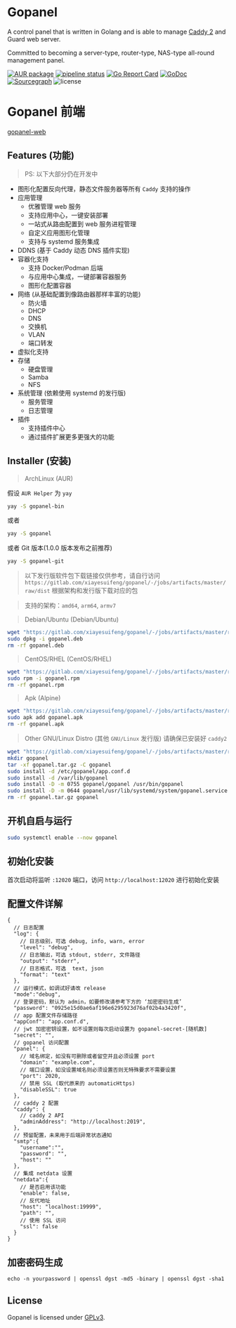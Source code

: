 # Gopanel

A control panel that is written in Golang and is able to manage [Caddy 2](https://caddyserver.com/) and Guard web server.

Committed to becoming a server-type, router-type, NAS-type all-round management panel.

[![AUR package](https://repology.org/badge/version-for-repo/aur/gopanel.svg)](https://repology.org/project/gopanel/versions)
[![pipeline status](https://gitlab.com/xiayesuifeng/gopanel/badges/master/pipeline.svg)](https://gitlab.com/xiayesuifeng/gopanel/commits/master)
[![Go Report Card](https://goreportcard.com/badge/gitlab.com/xiayesuifeng/gopanel)](https://goreportcard.com/report/gitlab.com/xiayesuifeng/gopanel)
[![GoDoc](https://godoc.org/gitlab.com/xiayesuifeng/gopanel?status.svg)](https://godoc.org/gitlab.com/xiayesuifeng/gopanel)
[![Sourcegraph](https://sourcegraph.com/gitlab.com/xiayesuifeng/gopanel/-/badge.svg)](https://sourcegraph.com/gitlab.com/xiayesuifeng/gopanel)
![license](https://img.shields.io/badge/license-GPL3.0-green.svg)

# Gopanel 前端

[gopanel-web](https://gitlab.com/xiayesuifeng/gopanel-web.git)

## Features (功能)
> PS: 以下大部分仍在开发中

* 图形化配置反向代理，静态文件服务器等所有 `Caddy` 支持的操作
* 应用管理
  * 优雅管理 web 服务
  * 支持应用中心，一键安装部署
  * 一站式从路由配置到 web 服务进程管理
  * 自定义应用图形化管理
  * 支持与 systemd 服务集成
* DDNS (基于 Caddy 动态 DNS 插件实现)
* 容器化支持
  * 支持 Docker/Podman 后端
  * 与应用中心集成，一键部署容器服务
  * 图形化配置容器
* 网络 (从基础配置到像路由器那样丰富的功能)
  * 防火墙
  * DHCP
  * DNS
  * 交换机
  * VLAN
  * 端口转发
* 虚拟化支持
* 存储
  * 硬盘管理
  * Samba
  * NFS
* 系统管理 (依赖使用 systemd 的发行版)
  * 服务管理
  * 日志管理
* 插件
  * 支持插件中心
  * 通过插件扩展更多更强大的功能

## Installer (安装)

> ArchLinux (AUR)

假设 `AUR Helper` 为 `yay`
```bash
yay -S gopanel-bin
```
或者
```bash
yay -S gopanel
```
或者 Git 版本(1.0.0 版本发布之前推荐)
```bash
yay -S gopanel-git
```

> 以下发行版软件包下载链接仅供参考，请自行访问 `https://gitlab.com/xiayesuifeng/gopanel/-/jobs/artifacts/master/raw/dist` 根据架构和发行版下载对应的包

> 支持的架构：`amd64`, `arm64`, `armv7`

> Debian/Ubuntu (Debian/Ubuntu)

```bash
wget "https://gitlab.com/xiayesuifeng/gopanel/-/jobs/artifacts/master/raw/dist/gopanel_0.3.0-dev_linux_amd64.deb?job=build-gopanel" -O gopanel.deb
sudo dpkg -i gopanel.deb
rm -rf gopanel.deb
```

> CentOS/RHEL (CentOS/RHEL)

```bash
wget "https://gitlab.com/xiayesuifeng/gopanel/-/jobs/artifacts/master/raw/dist/gopanel_0.3.0-dev_linux_amd64.rpm?job=build-gopanel" -O gopanel.rpm
sudo rpm -i gopanel.rpm
rm -rf gopanel.rpm
```

> Apk (Alpine)

```bash
wget "https://gitlab.com/xiayesuifeng/gopanel/-/jobs/artifacts/master/raw/dist/gopanel_0.3.0-dev_linux_amd64.apk?job=build-gopanel" -O gopanel.apk
sudo apk add gopanel.apk
rm -rf gopanel.apk
```

> Other GNU/Linux Distro (其他 `GNU/Linux` 发行版)
> 请确保已安装好 `caddy2`
```bash
wget "https://gitlab.com/xiayesuifeng/gopanel/-/jobs/artifacts/master/raw/dist/gopanel_0.3.0-dev_linux_amd64.tar.gz?job=build-gopanel" -O gopanel.tar.gz
mkdir gopanel
tar -xf gopanel.tar.gz -C gopanel
sudo install -d /etc/gopanel/app.conf.d
sudo install -d /var/lib/gopanel
sudo install -D -m 0755 gopanel/gopanel /usr/bin/gopanel
sudo install -D -m 0644 gopanel/usr/lib/systemd/system/gopanel.service /usr/lib/systemd/system/gopanel.service
rm -rf gopanel.tar.gz gopanel
```

## 开机自启与运行
```bash
sudo systemctl enable --now gopanel
```

## 初始化安装

首次启动将监听 `:12020` 端口，访问 `http://localhost:12020` 进行初始化安装

## 配置文件详解
```json5
{
  // 日志配置
  "log": {
    // 日志级别，可选 debug, info, warn, error
    "level": "debug",
    // 日志输出，可选 stdout, stderr, 文件路径
    "output": "stderr",
    // 日志格式，可选  text, json
    "format": "text"
  },
  // 运行模式，如调试好请改 release
  "mode":"debug",
  // 登录密码，默认为 admin，如要修改请参考下方的 ‘加密密码生成’
  "password": "0925e15d0ae6af196e6295923d76af02b4a3420f",
  // app 配置文件存储路径
  "appConf": "app.conf.d",
  // jwt 加密密钥设置，如不设置则每次启动设置为 gopanel-secret-[随机数]
  "secret": "",
  // gopanel 访问配置
  "panel": {
    // 域名绑定，如没有可删除或者留空并且必须设置 port
    "domain": "example.com",
    // 端口设置，如没设置域名则必须设置否则无特殊要求不需要设置
    "port": 2020,
    // 禁用 SSL (取代原来的 automaticHttps)
    "disableSSL": true
  },
  // caddy 2 配置
  "caddy": {
    // caddy 2 API 
    "adminAddress": "http://localhost:2019",
  },
  // 预留配置，未来用于后端异常状态通知
  "smtp":{
    "username":"",
    "password": "",
    "host": ""
  },
  // 集成 netdata 设置
  "netdata":{
    // 是否启用该功能
    "enable": false,
    // 反代地址
    "host": "localhost:19999",
    "path": "",
    // 使用 SSL 访问
    "ssl": false
  }
}
```

## 加密密码生成
```
echo -n yourpassword | openssl dgst -md5 -binary | openssl dgst -sha1
```

## License

Gopanel is licensed under [GPLv3](LICENSE).
